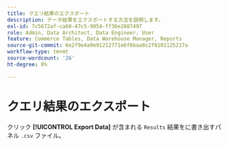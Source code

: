 ```yaml
---
title: クエリ結果のエクスポート
description: データ結果をエクスポートする方法を説明します。
exl-id: 7c5672af-ca60-47c5-9054-ff36e2887497
role: Admin, Data Architect, Data Engineer, User
feature: Commerce Tables, Data Warehouse Manager, Reports
source-git-commit: 6e2f9e4a9e91212771e6f6baa8c2f8101125217a
workflow-type: tm+mt
source-wordcount: '26'
ht-degree: 0%

---
```


# クエリ結果のエクスポート

クリック **[!UICONTROL Export Data]** が含まれる `Results` 結果をに書き出すパネル `.csv` ファイル。
